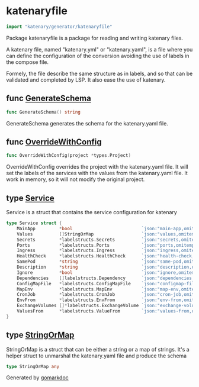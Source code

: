<!-- Code generated by gomarkdoc. DO NOT EDIT -->

# katenaryfile

```go
import "katenary/generator/katenaryfile"
```

Package katenaryfile is a package for reading and writing katenary files.

A katenary file, named "katenary.yml" or "katenary.yaml", is a file where you can define the configuration of the conversion avoiding the use of labels in the compose file.

Formely, the file describe the same structure as in labels, and so that can be validated and completed by LSP. It also ease the use of katenary.

## func [GenerateSchema](<https://github.com/metal3d/katenary/blob/develop/generator/katenaryfile/main.go#L137>)

```go
func GenerateSchema() string
```

GenerateSchema generates the schema for the katenary.yaml file.

<a name="OverrideWithConfig"></a>
## func [OverrideWithConfig](<https://github.com/metal3d/katenary/blob/develop/generator/katenaryfile/main.go#L49>)

```go
func OverrideWithConfig(project *types.Project)
```

OverrideWithConfig overrides the project with the katenary.yaml file. It will set the labels of the services with the values from the katenary.yaml file. It work in memory, so it will not modify the original project.

<a name="Service"></a>
## type [Service](<https://github.com/metal3d/katenary/blob/develop/generator/katenaryfile/main.go#L27-L44>)

Service is a struct that contains the service configuration for katenary

```go
type Service struct {
    MainApp         *bool                          `json:"main-app,omitempty" jsonschema:"title=Is this service the main application"`
    Values          []StringOrMap                  `json:"values,omitempty" jsonschema:"description=Environment variables to be set in values.yaml with or without a description"`
    Secrets         *labelstructs.Secrets          `json:"secrets,omitempty" jsonschema:"title=Secrets,description=Environment variables to be set as secrets"`
    Ports           *labelstructs.Ports            `json:"ports,omitempty" jsonschema:"title=Ports,description=Ports to be exposed in services"`
    Ingress         *labelstructs.Ingress          `json:"ingress,omitempty" jsonschema:"title=Ingress,description=Ingress configuration"`
    HealthCheck     *labelstructs.HealthCheck      `json:"health-check,omitempty" jsonschema:"title=Health Check,description=Health check configuration that respects the kubernetes api"`
    SamePod         *string                        `json:"same-pod,omitempty" jsonschema:"title=Same Pod,description=Service that should be in the same pod"`
    Description     *string                        `json:"description,omitempty" jsonschema:"title=Description,description=Description of the service that will be injected in the values.yaml file"`
    Ignore          *bool                          `json:"ignore,omitempty" jsonschema:"title=Ignore,description=Ignore the service in the conversion"`
    Dependencies    []labelstructs.Dependency      `json:"dependencies,omitempty" jsonschema:"title=Dependencies,description=Services that should be injected in the Chart.yaml file"`
    ConfigMapFile   *labelstructs.ConfigMapFile    `json:"configmap-files,omitempty" jsonschema:"title=ConfigMap Files,description=Files that should be injected as ConfigMap"`
    MapEnv          *labelstructs.MapEnv           `json:"map-env,omitempty" jsonschema:"title=Map Env,description=Map environment variables to another value"`
    CronJob         *labelstructs.CronJob          `json:"cron-job,omitempty" jsonschema:"title=Cron Job,description=Cron Job configuration"`
    EnvFrom         *labelstructs.EnvFrom          `json:"env-from,omitempty" jsonschema:"title=Env From,description=Inject environment variables from another service"`
    ExchangeVolumes []*labelstructs.ExchangeVolume `json:"exchange-volumes,omitempty" jsonschema:"title=Exchange Volumes,description=Exchange volumes between services"`
    ValuesFrom      *labelstructs.ValueFrom        `json:"values-from,omitempty" jsonschema:"title=Values From,description=Inject values from another service (secret or configmap environment variables)"`
}
```

<a name="StringOrMap"></a>
## type [StringOrMap](<https://github.com/metal3d/katenary/blob/develop/generator/katenaryfile/main.go#L24>)

StringOrMap is a struct that can be either a string or a map of strings. It's a helper struct to unmarshal the katenary.yaml file and produce the schema

```go
type StringOrMap any
```

Generated by [gomarkdoc](<https://github.com/princjef/gomarkdoc>)
